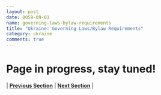 ```yaml
---
layout: post
date: 0059-09-01
name: governing-laws-bylaw-requirements
title: "Ukraine: Governing Laws/Bylaw Requirements"
category: ukraine
comments: true
---
```


# Page in progress, stay tuned!



| **[Previous Section]( https://neo-project.github.io/global-blockchain-compliance-hub//ukraine/ukraine-tax-and-auditing-requirements.html)** | **[Next Section]( https://neo-project.github.io/global-blockchain-compliance-hub//ukraine/ukraine-laws-token-sales.html)** |
